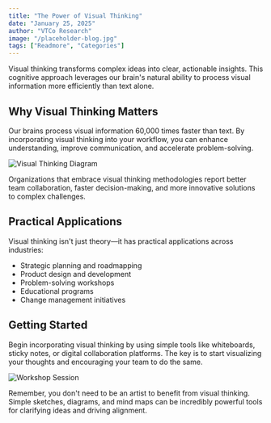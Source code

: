 ```yaml
---
title: "The Power of Visual Thinking"
date: "January 25, 2025"
author: "VTCo Research"
image: "/placeholder-blog.jpg"
tags: ["Readmore", "Categories"]
---
```


Visual thinking transforms complex ideas into clear, actionable insights. This cognitive approach leverages our brain's natural ability to process visual information more efficiently than text alone.

## Why Visual Thinking Matters

Our brains process visual information 60,000 times faster than text. By incorporating visual thinking into your workflow, you can enhance understanding, improve communication, and accelerate problem-solving.

![Visual Thinking Diagram](/placeholder-blog.jpg)

Organizations that embrace visual thinking methodologies report better team collaboration, faster decision-making, and more innovative solutions to complex challenges.

## Practical Applications

Visual thinking isn't just theory—it has practical applications across industries:

- Strategic planning and roadmapping
- Product design and development
- Problem-solving workshops
- Educational programs
- Change management initiatives

## Getting Started

Begin incorporating visual thinking by using simple tools like whiteboards, sticky notes, or digital collaboration platforms. The key is to start visualizing your thoughts and encouraging your team to do the same.

![Workshop Session](/placeholder-blog.jpg)

Remember, you don't need to be an artist to benefit from visual thinking. Simple sketches, diagrams, and mind maps can be incredibly powerful tools for clarifying ideas and driving alignment.
